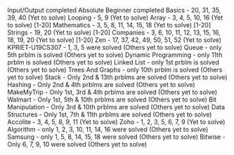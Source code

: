 Input/Output completed
Absolute Beginner completed
Basics - 20, 31, 35, 39, 40 (Yet to solve)
Looping - 5, 9 (Yet to solve)
Array - 3, 4, 5, 10, 16 (Yet to solve) [1-20]
Mathematics - 3, 5, 8, 11, 14, 15, 18 (Yet to solve) [1-20]
Strings - 19, 20 (Yet to solve) [1-20]
Companies - 3, 6, 10, 11, 12, 13, 15, 16, 18, 19, 20 (Yet to solve) [1-20]
Zen - 17, 37, 42, 49, 50, 51, 52 (Yet to solve)
KPRIET-U19CS307 - 1, 3, 5 were solved (Others yet to solve)
Queue - only 5th prblm is solved (Others yet to solve)
Dynamic Programming - only 11th prblm is solved (Others yet to solve)
Linked List - only 1st prblm is solved (Others yet to solve)
Trees And Graphs - only 10th prblm is solved (Others yet to solve)
Stack - Only 2nd & 13th prblms are solved (Others yet to solve)
Hashing - Only 2nd & 4th prblms are solved (Others yet to solve)
MakeMyTrip - Only 1st, 3rd & 4th prblms are solved (Others yet to solve)
Walmart - Only 1st, 5th & 10th prblms are solved (Others yet to solve)
Bit Manipulation - Only 3rd & 10th prblms are solved (Others yet to solve)
Data Structures - Only 1st, 7th & 11th prblms are solved (Others yet to solve)
Accolite - 3, 4, 5, 8, 9, 11 (Yet to solve)
Zoho - 1, 2, 3, 5, 6, 7, 9 (Yet to solve)
Algorithm - only 1, 2, 3, 10, 11, 14, 16 were solved (Others yet to solve)
Samsung - only 1, 5, 8, 14, 15, 18 were solved (Others yet to solve)
Bitwise - Only 6, 7, 9, 10 were solved (Others yet to solve)